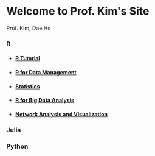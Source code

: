# Welcome to Prof. Kim's Site
Prof. Kim, Dae Ho



### R

- #### [R Tutorial](./R/R-Tutorial/index.html)

- #### [R for Data Management](./R/R-for-Data-Management/index.html)

- #### [Statistics](https://kmis.gitbook.io/statistics/)

- #### [R for Big Data Analysis](./R/R-for-BigData-Analysis/index.html)

- #### [Network Analysis and Visualization](./R/R-for-Network-Analysis/index.html)



### Julia





### Python



